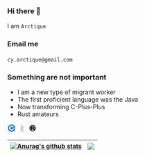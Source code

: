 <!--
**cy-arctique/cy-arctique** is a ✨ _special_ ✨ repository because its `README.md` (this file) appears on your GitHub profile.

Here are some ideas to get you started:

- 🔭 I’m currently working on ...
- 🌱 I’m currently learning ...
- 👯 I’m looking to collaborate on ...
- 🤔 I’m looking for help with ...
- 💬 Ask me about ...
- 📫 How to reach me: ...
- 😄 Pronouns: ...
- ⚡ Fun fact: ...
-->

### Hi there 👋
I am `Arctique`

### Email me
`cy.arctique@gmail.com`

### Something are not important
+ I am a new type of migrant worker
+ The first proficient language was the Java
+ Now transforming C-Plus-Plus
+ Rust amateurs

<code><img height="20" alt="cpp" src="https://github.com/cy-arctique/img/blob/main/readme/cpp.png"></code>
<code><img height="20" width="20" alt="java" src="https://github.com/cy-arctique/img/blob/main/readme/java.png"></code>
<code><img height="20" alt="rust" src="https://github.com/cy-arctique/img/blob/main/readme/rusticon.png"></code>

| <a href="https://github.com/anuraghazra/github-readme-stats"><img align="center" src="https://github-readme-stats.vercel.app/api?username=cy-arctique&show_icons=true&include_all_commits=true&theme=synthwave&hide_border=true" alt="Anurag's github stats" /></a> | <a href="https://github.com/anuraghazra/github-readme-stats"><img align="center" src="https://github-readme-stats.vercel.app/api/top-langs/?username=cy-arctique&layout=compact&theme=buefy&hide_border=true" /></a> |
| ------------- | ------------- |

